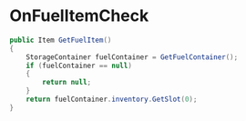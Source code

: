 <Badge type="danger" text="Carbon Compatible"/><Badge type="warning" text="Oxide Compatible"/>
# OnFuelItemCheck
```csharp
public Item GetFuelItem()
{
	StorageContainer fuelContainer = GetFuelContainer();
	if (fuelContainer == null)
	{
		return null;
	}
	return fuelContainer.inventory.GetSlot(0);
}

```
